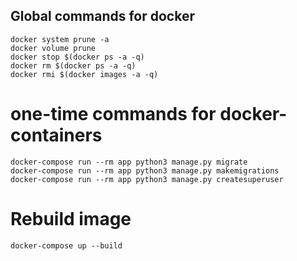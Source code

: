 ## Global commands for docker
```
docker system prune -a
docker volume prune
docker stop $(docker ps -a -q)
docker rm $(docker ps -a -q)
docker rmi $(docker images -a -q)
```

# one-time commands for docker-containers

```
docker-compose run --rm app python3 manage.py migrate
docker-compose run --rm app python3 manage.py makemigrations
docker-compose run --rm app python3 manage.py createsuperuser
```

# Rebuild image

```
docker-compose up --build
```

